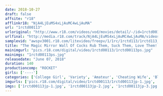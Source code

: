```yaml
---
date: 2018-10-27
draft: false
affsite: "r18"
afflinkr18: "NjA4LjEuMS4xLjAuMC4wLjAuMA"
url: "1rctd00113"
urloriginal: "http://www.r18.com/videos/vod/movies/detail/-/id=1rctd00113"
urlfinal: "http://media.r18.com/track/NjA4LjEuMS4xLjAuMC4wLjAuMA/videos/vod/movies/detail/-/id=1rctd00113"
samplevid: "awspv3001.r18.com/litevideo/freepv/1/1rc/1rctd113/1rctd113_dmb_w.mp4"
title: "The Magic Mirror Wall Of Cocks Rub Them, Suck Them, Love Them! If You're A Good Girlfriend, You Should Be Able To Know Which Cock Belongs To Your Boyfriend"
mainimgurl: "pics.r18.com/digital/video/1rctd00113/1rctd00113ps.jpg"
mainimgs: "1rctd00113ps.jpg"
releasedate: "June 07, 2018"
duration: 140
productioncomp: "ROCKET"
girls: ['----']
categories: ['College Girl', 'Variety', 'Amateur', 'Cheating Wife', 'Blowjob', 'Handjob', 'Hi-Def']
imgurls: ['pics.r18.com/digital/video/1rctd00113/1rctd00113jp-1.jpg', 'pics.r18.com/digital/video/1rctd00113/1rctd00113jp-2.jpg', 'pics.r18.com/digital/video/1rctd00113/1rctd00113jp-3.jpg', 'pics.r18.com/digital/video/1rctd00113/1rctd00113jp-4.jpg', 'pics.r18.com/digital/video/1rctd00113/1rctd00113jp-5.jpg', 'pics.r18.com/digital/video/1rctd00113/1rctd00113jp-6.jpg', 'pics.r18.com/digital/video/1rctd00113/1rctd00113jp-7.jpg', 'pics.r18.com/digital/video/1rctd00113/1rctd00113jp-8.jpg', 'pics.r18.com/digital/video/1rctd00113/1rctd00113jp-9.jpg', 'pics.r18.com/digital/video/1rctd00113/1rctd00113jp-10.jpg', 'pics.r18.com/digital/video/1rctd00113/1rctd00113jp-11.jpg', 'pics.r18.com/digital/video/1rctd00113/1rctd00113jp-12.jpg', 'pics.r18.com/digital/video/1rctd00113/1rctd00113jp-13.jpg', 'pics.r18.com/digital/video/1rctd00113/1rctd00113jp-14.jpg', 'pics.r18.com/digital/video/1rctd00113/1rctd00113jp-15.jpg', 'pics.r18.com/digital/video/1rctd00113/1rctd00113jp-16.jpg', 'pics.r18.com/digital/video/1rctd00113/1rctd00113jp-17.jpg', 'pics.r18.com/digital/video/1rctd00113/1rctd00113jp-18.jpg', 'pics.r18.com/digital/video/1rctd00113/1rctd00113jp-19.jpg', 'pics.r18.com/digital/video/1rctd00113/1rctd00113jp-20.jpg']
imgs: ['1rctd00113jp-1.jpg', '1rctd00113jp-2.jpg', '1rctd00113jp-3.jpg', '1rctd00113jp-4.jpg', '1rctd00113jp-5.jpg', '1rctd00113jp-6.jpg', '1rctd00113jp-7.jpg', '1rctd00113jp-8.jpg', '1rctd00113jp-9.jpg', '1rctd00113jp-10.jpg', '1rctd00113jp-11.jpg', '1rctd00113jp-12.jpg', '1rctd00113jp-13.jpg', '1rctd00113jp-14.jpg', '1rctd00113jp-15.jpg', '1rctd00113jp-16.jpg', '1rctd00113jp-17.jpg', '1rctd00113jp-18.jpg', '1rctd00113jp-19.jpg', '1rctd00113jp-20.jpg']
---
```


